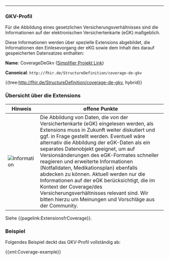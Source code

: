 ----
### GKV-Profil

Für die Abbildung eines gesetzlichen Versicherungsverhältnisses sind die Informationen auf der elektronischen Versichertenkarte (eGK) maßgeblich.

Diese Informationen werden über spezielle Extensions abgebildet, die Informationen den Einlesevorgang der eKG sowie dem Inhalt des darauf gespeicherten Datensatzes enthalten:

**Name**: CoverageDeGkv ([Simplifier Projekt Link](https://simplifier.net/resolve?canonical=http://fhir.de/StructureDefinition/coverage-de-gkv&scope=de.basisprofil.r4@1.4.0))

**Canonical**: `http://fhir.de/StructureDefinition/coverage-de-gkv`

{{tree:http://fhir.de/StructureDefinition/coverage-de-gkv, hybrid}}

### Übersicht über die Extensions

| Hinweis | offene Punkte |
|---------|---------------------|
|![Information](https://wiki.hl7.de/images/thumb/Under_construction_icon-blue.svg/100px-Under_construction_icon-blue.svg.png)| Die Abbildung von Daten, die von der Versichertenkarte (eGK) eingelesen werden, als Extensions muss in Zukunft weiter diskutiert und ggf. in Frage gestellt werden. Eventuell wäre alternativ die Abbildung der eGK-Daten als ein separates Datenobjekt geeignet, um auf Versionsänderungen des eGK-Formates schneller reagieren und erweiterte Informationen (Notfalldaten, Medikationsplan) ebenfalls abdecken zu können. Aktuell werden nur die Informationen auf der eGK berücksichtigt, die im Kontext der Coverage/des Versicherungsverhältnisses relevant sind. Wir bitten hierzu um Meinungen und Vorschläge aus der Community.|


Siehe {{pagelink:ExtensionsfrCoverage}}.

### Beispiel

Folgendes Beispiel deckt das GKV-Profil vollständig ab:

{{xml:Coverage-example}}

